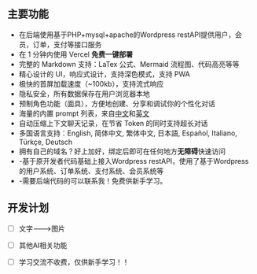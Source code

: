 

## 主要功能
- 在后端使用基于PHP+mysql+apache的Wordpress restAPI提供用户，会员，订单，支付等接口服务
- 在 1 分钟内使用 Vercel **免费一键部署**
- 完整的 Markdown 支持：LaTex 公式、Mermaid 流程图、代码高亮等等
- 精心设计的 UI，响应式设计，支持深色模式，支持 PWA
- 极快的首屏加载速度（~100kb），支持流式响应
- 隐私安全，所有数据保存在用户浏览器本地
- 预制角色功能（面具），方便地创建、分享和调试你的个性化对话
- 海量的内置 prompt 列表，来自[中文](https://github.com/PlexPt/awesome-chatgpt-prompts-zh)和[英文](https://github.com/f/awesome-chatgpt-prompts)
- 自动压缩上下文聊天记录，在节省 Token 的同时支持超长对话
- 多国语言支持：English, 简体中文, 繁体中文, 日本語, Español, Italiano, Türkçe, Deutsch
- 拥有自己的域名？好上加好，绑定后即可在任何地方**无障碍**快速访问
- -基于原开发者代码基础上接入Wordpress restAPI，使用了基于Wordpress的用户系统、订单系统、支付系统、会员系统等
- -需要后端代码的可以联系我！免费供新手学习。

## 开发计划

- [ ] 文字--->图片
- [ ] 其他AI相关功能
- [ ] 学习交流不收费，仅供新手学习！！




